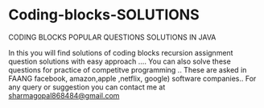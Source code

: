 # Coding-blocks-SOLUTIONS
CODING BLOCKS  POPULAR QUESTIONS SOLUTIONS IN JAVA

In this you will find solutions of coding blocks recursion assignment question solutions with easy approach ....
You can also solve these questions for practice of competitve programming ..
These are asked in FAANG facebook, amazon,apple ,netflix, google) software companies..
For any query or suggestion you can contact me at sharmagopal868484@gmail.com
